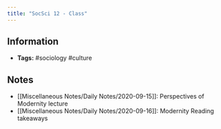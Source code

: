 ```yaml
---
title: "SocSci 12 - Class"
---
```


## Information
- **Tags:** #sociology #culture  

## Notes
-  [[Miscellaneous Notes/Daily Notes/2020-09-15]]: Perspectives of Modernity lecture
-  [[Miscellaneous Notes/Daily Notes/2020-09-16]]: Modernity Reading takeaways